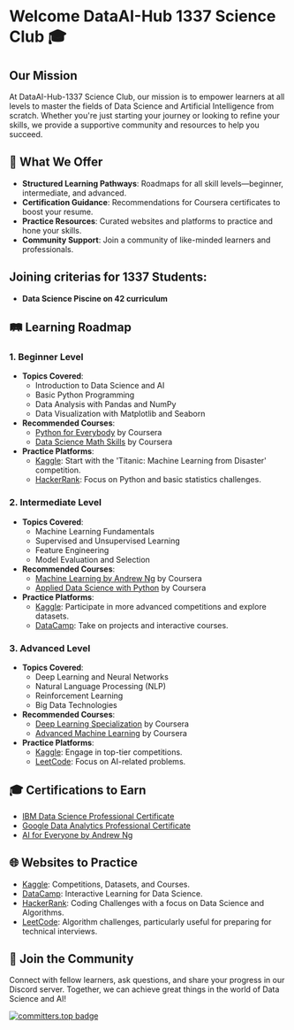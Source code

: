 # Welcome DataAI-Hub 1337 Science Club 🎓

## Our Mission
At  DataAI-Hub-1337 Science Club, our mission is to empower learners at all levels to master the fields of Data Science and Artificial Intelligence from scratch. Whether you're just starting your journey or looking to refine your skills, we provide a supportive community and resources to help you succeed.

## 🌟 What We Offer
- **Structured Learning Pathways**: Roadmaps for all skill levels—beginner, intermediate, and advanced.
- **Certification Guidance**: Recommendations for Coursera certificates to boost your resume.
- **Practice Resources**: Curated websites and platforms to practice and hone your skills.
- **Community Support**: Join a community of like-minded learners and professionals.


## Joining criterias for 1337 Students:
- **Data Science Piscine on 42 curriculum**

## 🛤️ Learning Roadmap

### 1. **Beginner Level**
   - **Topics Covered**:
     - Introduction to Data Science and AI
     - Basic Python Programming
     - Data Analysis with Pandas and NumPy
     - Data Visualization with Matplotlib and Seaborn
   - **Recommended Courses**:
     - [Python for Everybody](https://www.coursera.org/specializations/python) by Coursera
     - [Data Science Math Skills](https://www.coursera.org/learn/datasciencemathskills) by Coursera
   - **Practice Platforms**:
     - [Kaggle](https://www.kaggle.com/): Start with the 'Titanic: Machine Learning from Disaster' competition.
     - [HackerRank](https://www.hackerrank.com/domains/tutorials/10-days-of-statistics): Focus on Python and basic statistics challenges.

### 2. **Intermediate Level**
   - **Topics Covered**:
     - Machine Learning Fundamentals
     - Supervised and Unsupervised Learning
     - Feature Engineering
     - Model Evaluation and Selection
   - **Recommended Courses**:
     - [Machine Learning by Andrew Ng](https://www.coursera.org/learn/machine-learning) by Coursera
     - [Applied Data Science with Python](https://www.coursera.org/specializations/data-science-python) by Coursera
   - **Practice Platforms**:
     - [Kaggle](https://www.kaggle.com/): Participate in more advanced competitions and explore datasets.
     - [DataCamp](https://www.datacamp.com/): Take on projects and interactive courses.

### 3. **Advanced Level**
   - **Topics Covered**:
     - Deep Learning and Neural Networks
     - Natural Language Processing (NLP)
     - Reinforcement Learning
     - Big Data Technologies
   - **Recommended Courses**:
     - [Deep Learning Specialization](https://www.coursera.org/specializations/deep-learning) by Coursera
     - [Advanced Machine Learning](https://www.coursera.org/specializations/aml) by Coursera
   - **Practice Platforms**:
     - [Kaggle](https://www.kaggle.com/): Engage in top-tier competitions.
     - [LeetCode](https://leetcode.com/explore/learn/card/recursion/): Focus on AI-related problems.

## 🎓 Certifications to Earn
- [IBM Data Science Professional Certificate](https://www.coursera.org/professional-certificates/ibm-data-science)
- [Google Data Analytics Professional Certificate](https://www.coursera.org/professional-certificates/google-data-analytics)
- [AI for Everyone by Andrew Ng](https://www.coursera.org/learn/ai-for-everyone)

## 🌐 Websites to Practice
- [Kaggle](https://www.kaggle.com/): Competitions, Datasets, and Courses.
- [DataCamp](https://www.datacamp.com/): Interactive Learning for Data Science.
- [HackerRank](https://www.hackerrank.com/): Coding Challenges with a focus on Data Science and Algorithms.
- [LeetCode](https://leetcode.com/): Algorithm challenges, particularly useful for preparing for technical interviews.

## 🤝 Join the Community
Connect with fellow learners, ask questions, and share your progress in our Discord server. Together, we can achieve great things in the world of Data Science and AI!

[![committers.top badge](https://org-badge.committers.top/morocco/dataai-hub-1337.svg)](https://org-badge.committers.top/morocco/dataai-hub-1337)
